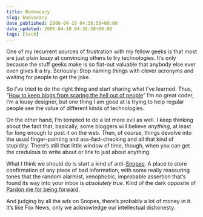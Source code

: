 ```yaml
---
title: Badvocacy
slug: badvocacy
date_published: 2006-04-10 04:36:58+00:00
date_updated: 2006-04-10 04:36:58+00:00
tags: [tech]
---
```

One of my recurrent sources of frustration with my fellow geeks is that most are just plain *lousy* at convincing others to try technologies. It’s only because the stuff geeks make is so flat-out valuable that anybody else ever even gives it a try. Seriously: Stop naming things with clever acronyms and waiting for people to get the joke.

So I’ve tried to do the right thing and start sharing what I’ve learned. Thus, “[How to keep blogs from scaring the hell out of people](http://www.sixapart.com/movabletype/news/2006/04/scary_as_hell.html)” I’m no great coder, I’m a lousy designer, but one thing I am good at is trying to help regular people see the value of different kinds of technologies.

On the other hand, I’m tempted to do a lot more evil as well. I keep thinking about the fact that, basically, some bloggers will believe *anything*, at least for long enough to post it on the web. Then, of course, things devolve into the usual finger-pointing and ass-fact-checking and all that kind of stupidity. There’s still that little window of time, though, when you can get the credulous to write about or link to just about anything.

What I think we should do is start a kind of anti-[Snopes](http://www.snopes.com/). A place to store confirmation of any piece of bad information, with some really reassuring tones that the random alarmist, xenophobic, improbable assertion that’s found its way into your inbox is *absolutely true*. Kind of the dark opposite of [Pardon me for being forward](/2001/08/22/pardon_me_for_b).

And judging by all the ads on Snopes, there’s probably a lot of money in it. It’s like Fox News, only we acknowledge our intellectual dishonesty.
